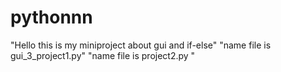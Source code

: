 # pythonnn
"Hello this is my miniproject about gui and if-else"
"name file is gui_3_project1.py"
"name file is project2.py "
